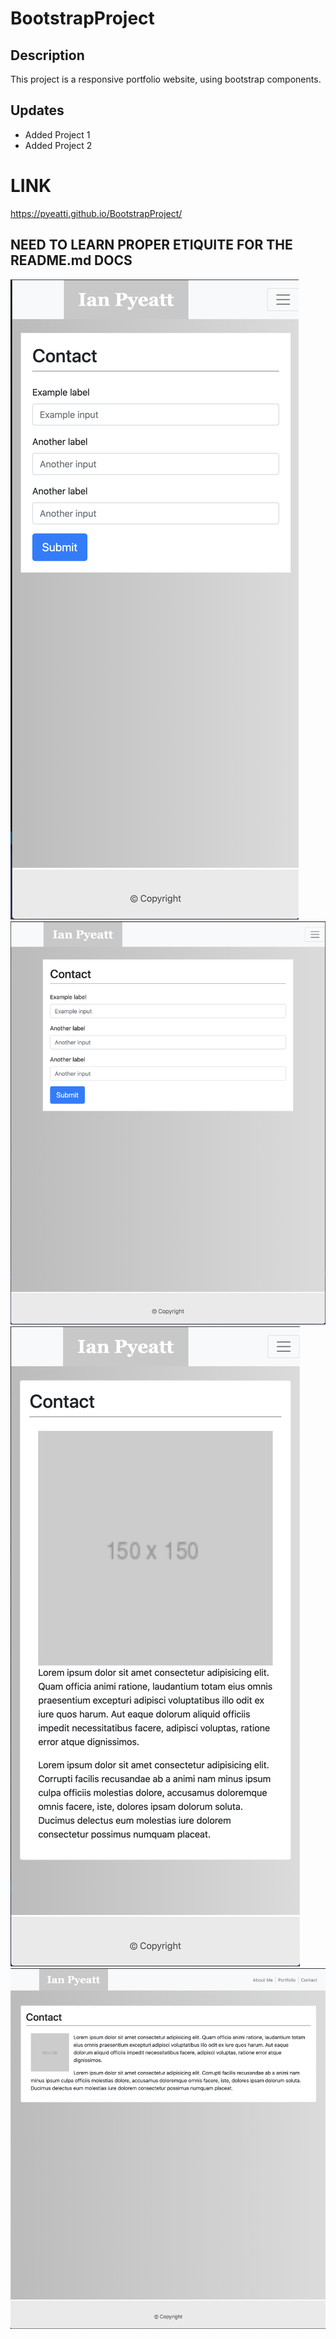 # BootstrapProject

## Description

This project is a responsive portfolio website, using bootstrap components.

## Updates
- Added Project 1
- Added Project 2

# LINK #

 https://pyeatti.github.io/BootstrapProject/

 ## NEED TO LEARN PROPER ETIQUITE FOR THE README.md DOCS ##

![contact mobile](./deployedImages/contactSmall.png)
![contact web](./deployedImages/contactBig.png)
![about me mobile](./deployedImages/aboutmeSmall.png)
![about me web](./deployedImages/aboutmeBig.png)
